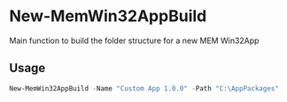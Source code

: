 # New-MemWin32AppBuild

Main function to build the folder structure for a new MEM Win32App

## Usage

```powershell
New-MemWin32AppBuild -Name "Custom App 1.0.0" -Path "C:\AppPackages"
```
